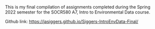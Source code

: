 This is my final compilation of assignments completed during the Spring 2022 semester for the SOCR580 A7, Intro to Environmental Data course.

Github link: https://jasiggers.github.io/Siggers-IntroEnvData-Final/
